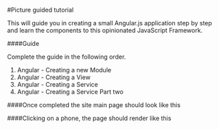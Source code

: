 #Picture guided tutorial

This will guide you in creating a small Angular.js application step by step and learn the components to this opinionated JavaScript Framework.


####Guide

Complete the guide in the following order.

1. Angular - Creating a new Module
2. Angular - Creating a View
3. Angular - Creating a Service
4. Angular - Creating a Service Part two

####Once completed the site main page should look like this

####Clicking on a phone, the page should render like this
